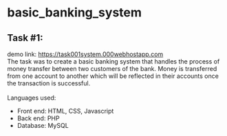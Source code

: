 # basic_banking_system
## Task #1:
demo link: https://task001system.000webhostapp.com
<br/>
The task was to create a basic banking system that handles the process of money transfer between two customers of the bank. Money is transferred from one account to another which will be reflected in their accounts once the transaction is successful.
<br/><br/>
Languages used:

- Front end: HTML, CSS, Javascript
- Back end: PHP
- Database: MySQL
